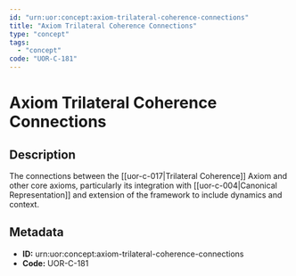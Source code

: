 ```yaml
---
id: "urn:uor:concept:axiom-trilateral-coherence-connections"
title: "Axiom Trilateral Coherence Connections"
type: "concept"
tags:
  - "concept"
code: "UOR-C-181"
---
```


# Axiom Trilateral Coherence Connections

## Description

The connections between the [[uor-c-017|Trilateral Coherence]] Axiom and other core axioms, particularly its integration with [[uor-c-004|Canonical Representation]] and extension of the framework to include dynamics and context.

## Metadata

- **ID:** urn:uor:concept:axiom-trilateral-coherence-connections
- **Code:** UOR-C-181
